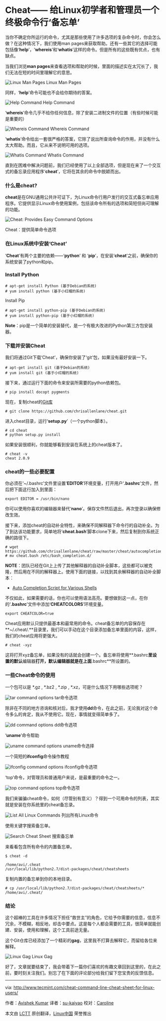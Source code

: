Cheat—— 给Linux初学者和管理员一个终极命令行‘备忘单’
==============================================================================================
当你不确定你所运行的命令，尤其是那些使用了许多选项的复杂命令时，你会怎么做？在这种情况下，我们使用man pages来获取帮助。还有一些其它的选择可能包括像‘**help**’，‘**whereis**’和‘**whatis**’这样的命令。但是所有的这些既有优点，也有缺点。
 
当我们浏览**man pages**来查看选项和帮助的时候，里面的描述实在太冗长了，我们无法在短的时间里理解它的意思。

![Linux Man Pages](http://www.tecmint.com/wp-content/uploads/2014/07/Linux-Man-Pages.jpeg)
Linux Man Pages

同样，‘**help**’命令可能也不会给你期待的答案。

![Help Command](http://www.tecmint.com/wp-content/uploads/2014/07/help-command.jpeg)
Help Command

‘**whereis**’命令几乎不给你任何信息，除了安装二进制文件的位置（有些时候可能是重要的）

![Whereis Command](http://www.tecmint.com/wp-content/uploads/2014/07/whereis-command.jpeg)
Whereis Command

‘**whatis**’命令给出一套很严格的答案，它除了说出所查询命令的作用，并没有什么太大帮助。而且，它从来不说明可用的选项。

![Whatis Command](http://www.tecmint.com/wp-content/uploads/2014/07/whatis-command.jpeg)
Whatis Command

直到在困难中解决问题前，我们已经使用了以上全部选项，但是现在来了一个交互式的备忘录应用程序‘**cheat**’，它将在其余的命令中脱颖而出。

### 什么是cheat? ###

**cheat**是在GNU通用公共许可证下，为Linux命令行用户发行的交互式备忘单应用程序。它提供显示Linux命令使用案例，包括该命令所有的选项和简短但尚可理解的功能。

![Cheat: Provides Easy Command Options](http://www.tecmint.com/wp-content/uploads/2014/07/cheat-sheet.jpeg)

Cheat：提供简单命令选项

### 在Linux系统中安装‘Cheat’ ###

‘**Cheat**’有两个主要的依赖——‘**python**’ 和 ‘**pip**’，在安装‘**cheat**’之前，确保你的系统安装了python和pip。

### Install Python ###

	# apt-get install Python (基于Debian的系统)
	# yum install python (基于小红帽的系统)

Install Pip

	# apt-get install python-pip (基于Debian的系统)
	# yum install python-pip (基于小红帽的系统)

**Note**：pip是一个简单的安装替代，是一个有极大改进的Python第三方包安装器。

### 下载并安装Cheat ###

我们将通过Git下载‘Cheat’，确保你安装了‘git’包，如果没有最好安装一下。

	# apt-get install git (基于Debian的系统)
	# yum install git (基于小红帽的系统)

接下来，通过运行下面的命令来安装所需要的python依赖包。

	# pip install docopt pygments

现在，复制cheat的[Git库][1]

	# git clone https://github.com/chrisallenlane/cheat.git

进入cheat目录，运行‘**setup.py**’（一个python脚本）。

	# cd cheat
	# python setup.py install

如果安装很顺利，你就能够看到安装在系统上的cheat版本了。

	# cheat -v
	cheat 2.0.9

### cheat的一些必要配置 ###

你必须在‘~/.bashrc’文件里设置‘**EDITOR**’环境变量，打开用户‘**.bashrc**’文件，然后把下面这行加入到里面：

	export EDITOR = /usr/bin/nano

你可以使用你喜欢的编辑器来替代‘**nano**’。保存文件然后退出，再次登录以确保修改生效。

接下来，添加cheat的自动补全特性，来确保不同解释器下命令行的自动补全。为了到达该功能要求，简单地将‘**cheat.bash**’脚本clone下来，然后复制到你系统正确的路径下。

	# wget https://github.com/chrisallenlane/cheat/raw/master/cheat/autocompletion/cheat.bash 
	# mv cheat.bash /etc/bash_completion.d/

**NOTE**：团队已经在Git上上传了其他解释器的自动补全脚本，这些都可以被克隆，然后用在不同的解释器上。使用下面的链接，以找到其余解释器的自动补全脚本：

- [Auto Completion Script for Various Shells][2]

不仅如此，如果需要的话，你也可以使用语法高亮。要想做到这一点，在你的‘**.bashrc**’文件中添加‘**CHEATCOLORS**’环境变量。

	export CHEATCOLOR=true

Cheat应用默认只提供最基本和最常用的命令。cheat备忘单的内容保存在**~/.cheat/.**目录里，我们可以手动在这个目录添加备忘单里面的内容，这样，我们的cheat应用将更强大。

	# cheat -xyz

这将打开xyz备忘单，如果没有的话就会创建一个。备忘单将使用**.bashrc**里设置的默认**编辑器**打开，默认编辑器就是在上面**.bashrc**所设置的。

### 一些Cheat命令的使用 ###

一个包可以是 *.gz , *.bz2 , *.zip , *.xz，可是什么情况下用哪些选项呢？

![tar command options](http://www.tecmint.com/wp-content/uploads/2014/07/cheat-tar.jpeg)
tar命令选项

除非在不同的地方咨询和核对后，我才使用**dd**命令，在此之前，无论我对这个命令多么的肯定，我从不使用它。现在，事情就变得简单多了。

![dd command options](http://www.tecmint.com/wp-content/uploads/2014/07/cheat-dd.jpeg)
dd命令选项

‘**uname**’命令帮助

![uname command options](http://www.tecmint.com/wp-content/uploads/2014/07/uname-command.jpeg)
uname命令选择

一个简短的**ifconfig**命令操作教程

![ifconfig command options](http://www.tecmint.com/wp-content/uploads/2014/07/ifconfig-command.jpeg)
ifconfig命令选项

‘top’命令，对管理员和普通用户来说，是最重要的命令之一。

![top command options](http://www.tecmint.com/wp-content/uploads/2014/07/top-command.jpeg)
top命令选项

我们来骗骗cheat命令，如何（尽管别有意义）？得到一个可用命令的列表，其实就是安装在你系统里的cheat备忘录。

![List All Linux Commands](http://www.tecmint.com/wp-content/uploads/2014/07/linux-commands.jpeg)
列出所有Linux命令

使用关键字搜索备忘单。

![Search Cheat Sheet](http://www.tecmint.com/wp-content/uploads/2014/07/search-cheat-sheet.jpeg)
搜索备忘单

来看看包含所有命令的内置备忘单。

	$ cheat -d

	/home/avi/.cheat
	/usr/local/lib/python2.7/dist-packages/cheat/cheatsheets

复制内置的备忘单到你的本地目录。

	# cp /usr/local/lib/python2.7/dist-packages/cheat/cheatsheets/* /home/avi/.cheat/

### 结论 ###

这个超棒的工具在许多情况下担任“救世主”的角色，它给予你需要的信息，信息不冗余，不模糊，相反地，却击中要点。这是每个人都会需要的工具，很简单就能创建、安装，使用和理解，这个工具前途无量。

这个Git仓库已经添加了一个精彩的**gag**，这里我不打算去解释它，而留给各位来解释。

![Linux Gag](http://www.tecmint.com/wp-content/uploads/2014/07/linux-gag.jpeg)
Linux Gag

好了，文章就要结束了，我会带着下一篇你们喜欢的有趣文章回到这里的，在此之前，要时刻关注我们。别忘了在下面的评论部分给我们留下您宝贵的反馈信息。

-------------------------------------------------------------------------------------------------------------------------------

via: http://www.tecmint.com/cheat-command-line-cheat-sheet-for-linux-users/
 
作者：[Avishek Kumar][a]
译者：[su-kaiyao](https://github.com/su-kaiyao)
校对：[Caroline](https://github.com/carolinewuyan) 

本文由 [LCTT](https://github.com/LCTT/TranslateProject) 原创翻译，[Linux中国](http://linux.cn/) 荣誉推出

[a]:http://www.tecmint.com/author/avishek/
[1]:http://www.tecmint.com/install-git-to-create-and-share-your-own-projects-on-github-repository/
[2]:https://github.com/chrisallenlane/cheat/tree/master/cheat/autocompletion

